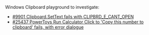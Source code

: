﻿Windows Clipboard playground to investigate:
- [#9901 Clipboard.SetText fails with CLIPBRD_E_CANT_OPEN](https://github.com/dotnet/wpf/issues/9901)
- [#25437 PowerToys Run Calculator Click to 'Copy this number to clipboard' fails, with error dialogue](https://github.com/microsoft/PowerToys/issues/25437)
